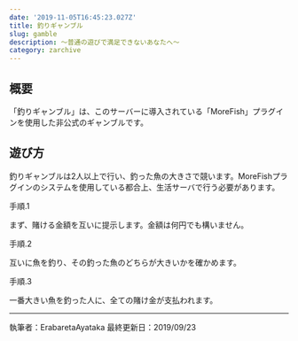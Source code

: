 ```yaml
---
date: '2019-11-05T16:45:23.027Z'
title: 釣りギャンブル
slug: gamble
description: ～普通の遊びで満足できないあなたへ～
category: zarchive
---
```

## 概要

「釣りギャンブル」は、このサーバーに導入されている「MoreFish」プラグインを使用した非公式のギャンブルです。

## 遊び方

釣りギャンブルは2人以上で行い、釣った魚の大きさで競います。MoreFishプラグインのシステムを使用している都合上、生活サーバで行う必要があります。

手順.1

まず、賭ける金額を互いに提示します。金額は何円でも構いません。

手順.2

互いに魚を釣り、その釣った魚のどちらが大きいかを確かめます。

手順.3

一番大きい魚を釣った人に、全ての賭け金が支払われます。

- - -

執筆者：ErabaretaAyataka
最終更新日：2019/09/23
